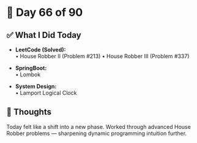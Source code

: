 # 📅 Day 66 of 90

## ✅ What I Did Today
- **LeetCode (Solved):**  
  • House Robber II (Problem #213)
  • House Robber III (Problem #337)

- **SpringBoot:**  
  • Lombok

- **System Design:**  
  • Lamport Logical Clock

## 💭 Thoughts
Today felt like a shift into a new phase. Worked through advanced House Robber problems — sharpening dynamic programming intuition further.
